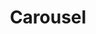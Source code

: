 ---
layout: pattern.njk
key: carousel-maps_de
title: Carousel
parent: components-maps_de
image: maps/overview/carousel.webp
keywords: logo, brand, signet, pleitegeier
order: 10
---